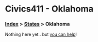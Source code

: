 # Civics411 - Oklahoma

### [Index](../../README.md) > [States](../) > Oklahoma

Nothing here yet.. but [you can help](../../CONTRIBUTING.md)!
